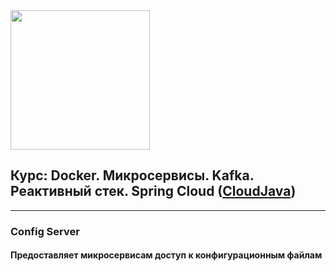 <img src="http://javaops.ru/static/img/logo/javaops_30.png" width="223"/>

<h2>Курс: Docker. Микросервисы. Kafka.<br>
Реактивный стек. Spring Cloud (<a href="https://javaops.ru/view/cloudjava">CloudJava</a>)</h2>

-----------------------------------------------------------------
<h3>Config Server</h3>
<h4>Предоставляет  микросервисам доступ к конфигурационным файлам</a></h4>
<div>
</div>